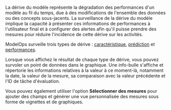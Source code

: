 La dérive du modèle représente la dégradation des performances d'un modèle au fil du temps, due à des modifications de l'ensemble des données ou des concepts sous-jacents. La surveillance de la dérive du modèle implique la capacité à présenter ces informations de performances à l'utilisateur final et à configurer des alertes afin qu'il puisse prendre des mesures pour réduire l'incidence de cette dérive sur les activités.

ModelOps surveille trois types de dérive : [caractéristique](xxa1732651110275.md), [prédiction](etr1732651148787.md) et [performances](jrp1732651191166.md).

Lorsque vous affichez le résultat de chaque type de dérive, vous pouvez survoler un point de données dans le graphique. Une info-bulle s'affiche et répertorie les informations relatives à la valeur à ce moment-là, notamment la date, la valeur de la mesure, sa comparaison avec la valeur précédente et l'ID de tâche d'évaluation.

Vous pouvez également utiliser l'option **Sélectionner des mesures** pour ajouter des champs et générer une vue personnalisée des mesures sous forme de vignettes et de graphiques.

